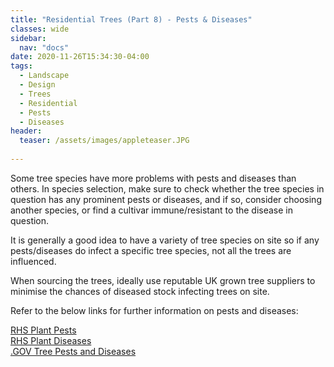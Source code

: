 ```yaml
---
title: "Residential Trees (Part 8) - Pests & Diseases"
classes: wide
sidebar:
  nav: "docs"
date: 2020-11-26T15:34:30-04:00
tags:
  - Landscape
  - Design
  - Trees
  - Residential
  - Pests
  - Diseases
header:
  teaser: /assets/images/appleteaser.JPG
  
---
```


Some tree species have more problems with pests and diseases than others. In species selection, make sure to check whether the tree species in question has any prominent pests or diseases, and if so, consider choosing another species, or find a cultivar immune/resistant to the disease in question. 

<p style="text-align: justify;">

It is generally a good idea to have a variety of tree species on site so if any pests/diseases do infect a specific tree species, not all the trees are influenced.

When sourcing the trees, ideally use reputable UK grown tree suppliers to minimise the chances of diseased stock infecting trees on site.

Refer to the below links for further information on pests and diseases:
</p>

[RHS Plant Pests][1-ref]
<br>
[RHS Plant Diseases][2-ref]
<br>
[.GOV Tree Pests and Diseases][3-ref]

[1-ref]: https://www.rhs.org.uk/advice/plant-problems/pests
[2-ref]: https://www.rhs.org.uk/advice/plant-problems/diseases-disorders
[3-ref]: https://www.gov.uk/guidance/identify-a-tree-pest-or-disease-overview#specific-tree-pests-and-diseases
